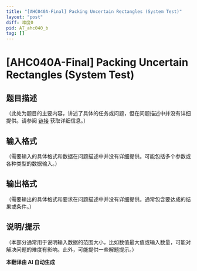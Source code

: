 ```yaml
---
title: "[AHC040A-Final] Packing Uncertain Rectangles (System Test)"
layout: "post"
diff: 难度0
pid: AT_ahc040_b
tag: []
---
```


# [AHC040A-Final] Packing Uncertain Rectangles (System Test)

## 题目描述

（此处为题目的主要内容，讲述了具体的任务或问题，但在问题描述中并没有详细提供。请参阅 [链接](https://atcoder.jp/contests/ahc040/tasks/ahc040_b) 获取详细信息。）

## 输入格式

（需要输入的具体格式和数据在问题描述中并没有详细提供。可能包括多个参数或各种类型的数据输入。）

## 输出格式

（需要输出的具体格式和要求在问题描述中并没有详细提供。通常包含要达成的结果或条件。）

## 说明/提示

（本部分通常用于说明输入数据的范围大小，比如数值最大值或输入数量，可能对解决问题的难度有影响。此外，可能提供一些解题提示。）

 **本翻译由 AI 自动生成**

